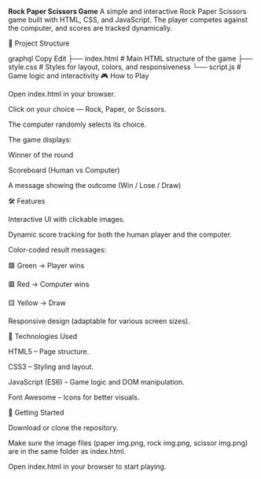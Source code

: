 **Rock Paper Scissors Game**
A simple and interactive Rock Paper Scissors game built with HTML, CSS, and JavaScript. The player competes against the computer, and scores are tracked dynamically.

📂 Project Structure

graphql
Copy
Edit
├── index.html     # Main HTML structure of the game
├── style.css      # Styles for layout, colors, and responsiveness
└── script.js      # Game logic and interactivity
🎮 How to Play

Open index.html in your browser.

Click on your choice — Rock, Paper, or Scissors.

The computer randomly selects its choice.

The game displays:

Winner of the round

Scoreboard (Human vs Computer)

A message showing the outcome (Win / Lose / Draw)

🛠 Features

Interactive UI with clickable images.

Dynamic score tracking for both the human player and the computer.

Color-coded result messages:

🟩 Green → Player wins

🟥 Red → Computer wins

🟨 Yellow → Draw

Responsive design (adaptable for various screen sizes).

📜 Technologies Used

HTML5 – Page structure.

CSS3 – Styling and layout.

JavaScript (ES6) – Game logic and DOM manipulation.

Font Awesome – Icons for better visuals.

🚀 Getting Started

Download or clone the repository.

Make sure the image files (paper img.png, rock img.png, scissor img.png) are in the same folder as index.html.

Open index.html in your browser to start playing.
